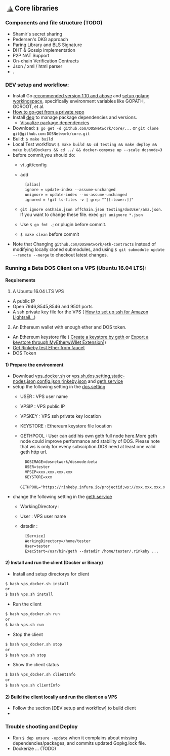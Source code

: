 ## <img align="left" width=30 src="media/logo-white.jpg"> Core libraries


### Components and file structure (TODO)
- Shamir's secret sharing 
- Pedersen's DKG approach
- Paring Library and BLS Signature
- DHT & Gossip implementation
- P2P NAT Support
- On-chain Verification Contracts
- Json / xml / html parser
- .


### DEV setup and workflow:
- Install Go [recommended version 1.10 and above](https://blog.golang.org/go1.10) and [setup golang workingspace](https://golang.org/doc/install), specifically environment variables like GOPATH, GOROOT, et al.
- [How to go-get from a private repo](https://blog.wilianto.com/go-get-from-private-repository.html)
- Install [dep](https://golang.github.io/dep/docs/daily-dep.html#key-takeaways) to manage package dependencies and versions.
  - [Visualize package dependencies](https://golang.github.io/dep/docs/daily-dep.html#visualizing-dependencies)
- Download: `$ go get -d github.com/DOSNetwork/core/...` or `git clone git@github.com:DOSNetwork/core.git`
- Build: `$ make build`
- Local Test workflow: `$ make build && cd testing && make deploy && make buildDockers && cd ../ && docker-compose up --scale dosnode=3`    
- before commit,you should do:
	- vi .git/config 
	- add 	
		
			[alias]
			ignore = update-index --assume-unchanged
			unignore = update-index --no-assume-unchanged
			ignored = !git ls-files -v | grep "^[[:lower:]]"
			
	- `git ignore onChain.json offChain.json testing/dosUser/ama.json`. If you want to change these file. exec `git unignore *.json`
	- Use `$ go fmt .`; or plugin before commit.
	- `$ make clean` before commit
- Note that Changing `github.com/DOSNetwork/eth-contracts` instead of modifying locally cloned submodules, and using `$ git submodule update --remote --merge` to checkout latest changes.

### Running a Beta DOS Client on a VPS (Ubuntu 16.04 LTS):
#### Requirements
1) A Ubuntu 16.04 LTS VPS
- A public IP
- Open 7946,8545,8546 and 9501 ports
- A ssh private key file for the VPS ( [How to set up ssh for Amazon Lightsail...](https://lightsail.aws.amazon.com/ls/docs/en_us/articles/lightsail-how-to-set-up-ssh))
2) An Ethereum wallet with enough ether and DOS token.
- An Ethereum keystore file ( [Create a keystore by geth ](https://github.com/ethereum/go-ethereum/wiki/Managing-your-accounts) or [Export a keystore through MyEtherwWllet Extension](https://bitcointalk.org/index.php?topic=3014688.0)])
- [Get Rinkeby test Ether from faucet](https://faucet.rinkeby.io/)
- DOS Token 

#### 1) Prepare the environment
- Download [vps_docker.sh](https://raw.githubusercontent.com/DOSNetwork/core/Beta/vps_docker.sh) or [vps.sh](https://raw.githubusercontent.com/DOSNetwork/core/Beta/vps.sh),[dos.setting](https://raw.githubusercontent.com/DOSNetwork/core/Beta/dos.setting),[static-nodes.json](https://raw.githubusercontent.com/DOSNetwork/core/Beta/static-nodes.json),[config.json](https://raw.githubusercontent.com/DOSNetwork/core/Beta/config.json),[rinkeby.json](https://www.rinkeby.io/rinkeby.json) and [geth.service](https://raw.githubusercontent.com/DOSNetwork/core/Beta/geth.service)
- setup the following setting in the [dos.setting](https://raw.githubusercontent.com/DOSNetwork/core/Beta/dos.setting)
	- USER : VPS user name
	- VPSIP : VPS public IP
	- VPSKEY : VPS ssh private key location
	- KEYSTORE : Ethereum keystore file location
	- GETHPOOL : User can add his own geth full node here.More geth node could improve performance and stability of DOS.
	             Please note that ws is only for eveny subsciption.DOS need at least one valid geth http url.
		
			DOSIMAGE=dosnetwork/dosnode:beta
			USER=tester
			VPSIP=xxx.xxx.xxx.xxx
			KEYSTORE=xxx
			GETHPOOL="https://rinkeby.infura.io/projectid;ws://xxx.xxx.xxx.xxx:8546"

- change the following setting in the [geth.service](https://raw.githubusercontent.com/DOSNetwork/core/Beta/geth.service)
	- WorkingDirectory : 
	- User : VPS user name
	- datadir :
		
			[Service]
			WorkingDirectory=/home/tester
			User=tester
			ExecStart=/usr/bin/geth --datadir /home/tester/.rinkeby ...
#### 2) Install and run the client (Docker or Binary)
- Install and setup directorys for client
```sh
$ bash vps_docker.sh install
or
$ bash vps.sh install
```
- Run the client
```sh
$ bash vps_docker.sh run
or
$ bash vps.sh run
```
- Stop the client
```sh
$ bash vps_docker.sh stop
or
$ bash vps.sh stop
```
- Show the client status
```sh
$ bash vps_docker.sh clientInfo
or
$ bash vps.sh clientInfo
```

#### 2) Build the client locally and run the client on a VPS
- Follow the section [DEV setup and workflow] to build client
- 

### Trouble shooting and Deploy
- Run `$ dep ensure -update` when it complains about missing dependencies/packages, and commits updated Gopkg.lock file.
- Dockerize ... (TODO)
